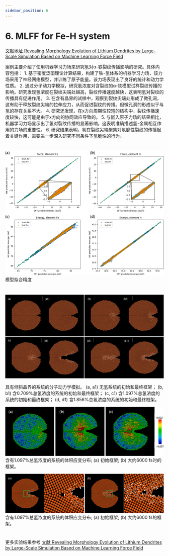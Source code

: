 ```yaml
---
sidebar_position: 6
---
```


# 6. MLFF for Fe-H system

[文献地址 Revealing Morphology Evolution of Lithium Dendrites by Large-Scale Simulation Based on Machine Learning Force Field](https://onlinelibrary.wiley.com/doi/abs/10.1002/aenm.202202892)

案例主要介绍了使用机器学习力场来研究氢对α-铁裂纹传播影响的研究。具体内容包括： 1. 基于密度泛函理论计算结果，构建了铁-氢体系的机器学习力场，该力场采用了神经网络模型，并训练了原子能量。该力场表现出了良好的统计和动力学性质。 2. 通过分子动力学模拟，研究氢浓度对含裂纹的α-铁模型试样裂纹传播的影响。研究发现氢浓度在裂纹尖端处越高，裂纹传播速度越快，这表明氢对裂纹的传播具有促进作用。 3. 在含有晶界的试样中，观察到裂纹尖端处形成了微孔洞，这有助于释放裂纹尖端的拉伸应力，从而促进裂纹的传播。但微孔洞的形成似乎与氢的存在关系不大。 4. 研究还发现，在x方向周期性较短的结构中，裂纹传播速度较快，这可能是由于x方向的协同效应导致的。 5. 与嵌入原子力场的结果相比，机器学习力场显示出了氢对裂纹传播的显著影响，这表明准确描述氢-金属相互作用的力场的重要性。 6. 研究结果表明，氢在裂纹尖端聚集对氢脆性裂纹的传播起着关键作用，需要进一步深入研究不同条件下氢脆性的行为。

# 

![proportion_time](./pictures/exp_6_1.png)
模型拟合精度

#
![proportion_time](./pictures/exp_6_5.png)

具有倾斜晶界的系统的分子动力学模拟。 (a, a1) 无氢系统的初始和最终框架； (b, b1) 含0.709%总氢浓度的系统的初始和最终框架； (c, c1) 含1.097%总氢浓度的系统的初始和最终框架； (d, d1) 含1.856%总氢浓度的系统的初始和最终框架。

![proportion_time](./pictures/exp_6_6.png)
含有1.097%总氢浓度的系统的体积应变分布; (a) 初始框架; (b) 大约6000 fs时的框架。

![proportion_time](./pictures/exp_6_7.png)
含有1.097%总氢浓度的系统的体积应变分布; (a) 初始框架; (b) 大约6000 fs的框架。

# 
更多实验结果参考 [文献 Revealing Morphology Evolution of Lithium Dendrites by Large-Scale Simulation Based on Machine Learning Force Field](https://onlinelibrary.wiley.com/doi/abs/10.1002/aenm.202202892)